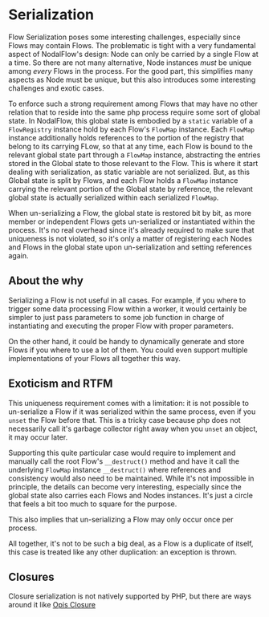 # Serialization

Flow Serialization poses some interesting challenges, especially since Flows may contain Flows. The problematic is tight with a very fundamental aspect of NodalFlow's design: Node can only be carried by a single Flow at a time. 
So there are not many alternative, Node instances _must_ be unique among _every_ Flows in the process. For the good part, this simplifies many aspects as Node must be unique, but this also introduces some interesting challenges and exotic cases.

To enforce such a strong requirement among Flows that may have no other relation that to reside into the same php process require some sort of global state. In NodalFlow, this global state is embodied by a `static` variable of a `FlowRegistry` instance hold by each Flow's `FlowMap` instance.
Each `FlowMap` instance additionally holds references to the portion of the registry that belong to its carrying FLow, so that at any time, each Flow is bound to the relevant global state part through a `FlowMap` instance, abstracting the entries stored in the Global state to those relevant to the Flow.
This is where it start dealing with serialization, as static variable are not serialized. But, as this Global state is split by Flows, and each Flow holds a `FlowMap` instance carrying the relevant portion of the Global state by reference, the relevant global state is actually serialized within each serialized `FlowMap`.

When un-serializing a Flow, the global state is restored bit by bit, as more member or independent Flows gets un-serialized or instantiated within the process. It's no real overhead since it's already required to make sure that uniqueness is not violated, so it's only a matter of registering each Nodes and Flows in the global state upon un-serialization and setting references again.

## About the why

Serializing a Flow is not useful in all cases. For example, if you where to trigger some data processing Flow within a worker, it would certainly be simpler to just pass parameters to some job function in charge of instantiating and executing the proper Flow with proper parameters.

On the other hand, it could be handy to dynamically generate and store Flows if you where to use a lot of them. You could even support multiple implementations of your Flows all together this way.

## Exoticism and RTFM

This uniqueness requirement comes with a limitation: it is not possible to un-serialize a Flow if it was serialized within the same process, even if you `unset` the Flow before that. This is a tricky case because php does not necessarily call it's garbage collector right away when you `unset` an object, it may occur later. 

Supporting this quite particular case would require to implement and manually call the root Flow's `__destruct()` method and have it call the underlying `FlowMap` instance `__destruct()` where references and consistency would also need to be maintained. While it's not impossible in principle, the details can become very interesting, especially since the global state also carries each Flows and Nodes instances. It's just a circle that feels a bit too much to square for the purpose.

This also implies that un-serializing a Flow may only occur once per process.
 
All together, it's not to be such a big deal, as a Flow is a duplicate of itself, this case is treated like any other duplication: an exception is thrown.

## Closures

Closure serialization is not natively supported by PHP, but there are ways around it like [Opis Closure](https://github.com/opis/closure)
